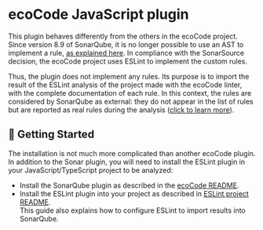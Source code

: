 # ecoCode JavaScript plugin

This plugin behaves differently from the others in the ecoCode project. Since version 8.9 of SonarQube, it is no longer
possible to use an AST to implement a
rule, [as explained here](https://github.com/SonarSource/sonar-custom-rules-examples/tree/master/javascript-custom-rules).
In compliance with the SonarSource decision, the ecoCode project uses ESLint to implement the custom rules.

Thus, the plugin does not implement any rules. Its purpose is to import the result of the ESLint analysis of the
project made with the ecoCode linter, with the complete documentation of each rule. In this context, the rules are
considered by SonarQube as external: they do not appear in the list of rules but are reported as real rules during the
analysis ([click to learn more](https://docs.sonarqube.org/latest/analyzing-source-code/importing-external-issues/importing-third-party-issues/)).

🚀 Getting Started
------------------

The installation is not much more complicated than another ecoCode plugin. In addition to the Sonar plugin, you will
need to install the ESLint plugin in your JavaScript/TypeScript project to be analyzed:

- Install the SonarQube plugin as described in the [ecoCode README](../README.md#-getting-started).
- Install the ESLint plugin into your project as described
  in [ESLint project README](https://github.com/green-code-initiative/ecoCode-linter/blob/main/eslint-plugin/README.md#installation).\
  This guide also explains how to configure ESLint to import results into SonarQube.

